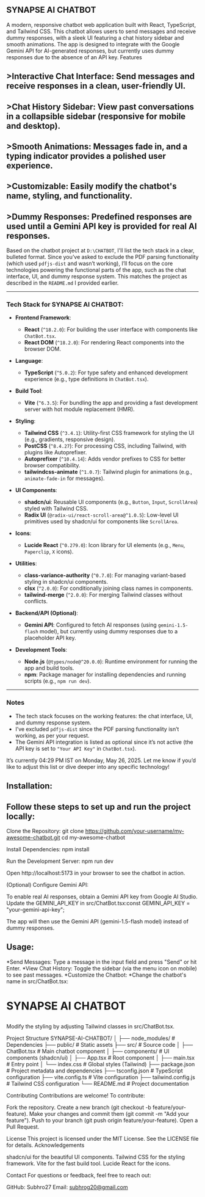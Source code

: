 ## SYNAPSE AI CHATBOT ##
 
A modern, responsive chatbot web application built with React, TypeScript, and Tailwind CSS. This chatbot allows users to send messages and receive dummy responses, with a sleek UI featuring a chat history sidebar and smooth animations. The app is designed to integrate with the Google Gemini API for AI-generated responses, but currently uses dummy responses due to the absence of an API key.
Features

## >Interactive Chat Interface: Send messages and receive responses in a clean, user-friendly UI.
## >Chat History Sidebar: View past conversations in a collapsible sidebar (responsive for mobile and desktop).
## >Smooth Animations: Messages fade in, and a typing indicator provides a polished user experience.
## >Customizable: Easily modify the chatbot's name, styling, and functionality.
## >Dummy Responses: Predefined responses are used until a Gemini API key is provided for real AI responses.

Based on the chatbot project at `D:\CHATBOT`, I'll list the tech stack in a clear, bulleted format. Since you’ve asked to exclude the PDF parsing functionality (which used `pdfjs-dist` and wasn’t working), I’ll focus on the core technologies powering the functional parts of the app, such as the chat interface, UI, and dummy response system. This matches the project as described in the `README.md` I provided earlier.

---

### Tech Stack for SYNAPSE AI CHATBOT:

- **Frontend Framework**:
  - **React** (`^18.2.0`): For building the user interface with components like `ChatBot.tsx`.
  - **React DOM** (`^18.2.0`): For rendering React components into the browser DOM.

- **Language**:
  - **TypeScript** (`^5.0.2`): For type safety and enhanced development experience (e.g., type definitions in `ChatBot.tsx`).

- **Build Tool**:
  - **Vite** (`^6.3.5`): For bundling the app and providing a fast development server with hot module replacement (HMR).

- **Styling**:
  - **Tailwind CSS** (`^3.4.1`): Utility-first CSS framework for styling the UI (e.g., gradients, responsive design).
  - **PostCSS** (`^8.4.27`): For processing CSS, including Tailwind, with plugins like Autoprefixer.
  - **Autoprefixer** (`^10.4.14`): Adds vendor prefixes to CSS for better browser compatibility.
  - **tailwindcss-animate** (`^1.0.7`): Tailwind plugin for animations (e.g., `animate-fade-in` for messages).

- **UI Components**:
  - **shadcn/ui**: Reusable UI components (e.g., `Button`, `Input`, `ScrollArea`) styled with Tailwind CSS.
  - **Radix UI** (`@radix-ui/react-scroll-area@^1.0.5`): Low-level UI primitives used by shadcn/ui for components like `ScrollArea`.

- **Icons**:
  - **Lucide React** (`^0.279.0`): Icon library for UI elements (e.g., `Menu`, `Paperclip`, `X` icons).

- **Utilities**:
  - **class-variance-authority** (`^0.7.0`): For managing variant-based styling in shadcn/ui components.
  - **clsx** (`^2.0.0`): For conditionally joining class names in components.
  - **tailwind-merge** (`^2.0.0`): For merging Tailwind classes without conflicts.

- **Backend/API (Optional)**:
  - **Gemini API**: Configured to fetch AI responses (using `gemini-1.5-flash` model), but currently using dummy responses due to a placeholder API key.

- **Development Tools**:
  - **Node.js** (`@types/node@^20.0.0`): Runtime environment for running the app and build tools.
  - **npm**: Package manager for installing dependencies and running scripts (e.g., `npm run dev`).

---

### Notes
- The tech stack focuses on the working features: the chat interface, UI, and dummy response system.
- I’ve excluded `pdfjs-dist` since the PDF parsing functionality isn’t working, as per your request.
- The Gemini API integration is listed as optional since it’s not active (the API key is set to `"Your API Key"` in `ChatBot.tsx`).

It’s currently 04:29 PM IST on Monday, May 26, 2025. Let me know if you’d like to adjust this list or dive deeper into any specific technology!

## Installation:

## Follow these steps to set up and run the project locally:

Clone the Repository:
git clone https://github.com/your-username/my-awesome-chatbot.git
cd my-awesome-chatbot

Install Dependencies:
npm install

Run the Development Server:
npm run dev

Open http://localhost:5173 in your browser to see the chatbot in action.

(Optional) Configure Gemini API:

To enable real AI responses, obtain a Gemini API key from Google AI Studio.
Update the GEMINI_API_KEY in src/ChatBot.tsx:const GEMINI_API_KEY = "your-gemini-api-key";

The app will then use the Gemini API (gemini-1.5-flash model) instead of dummy responses.



## Usage:

*Send Messages: Type a message in the input field and press "Send" or hit Enter.
*View Chat History: Toggle the sidebar (via the menu icon on mobile) to see past messages.
*Customize the Chatbot:
*Change the chatbot's name in src/ChatBot.tsx:<h1 className="text-2xl font-bold bg-gradient-to-r from-indigo-400 to-purple-500 bg-clip-text text-transparent">
  SYNAPSE AI CHATBOT
</h1>

Modify the styling by adjusting Tailwind classes in src/ChatBot.tsx.


Project Structure
SYNAPSE-AI-CHATBOT/
│
├── node_modules/           # Dependencies
├── public/                 # Static assets
├── src/                    # Source code
│   ├── ChatBot.tsx         # Main chatbot component
│   ├── components/         # UI components (shadcn/ui)
│   ├── App.tsx             # Root component
│   ├── main.tsx            # Entry point
│   └── index.css           # Global styles (Tailwind)
├── package.json            # Project metadata and dependencies
├── tsconfig.json           # TypeScript configuration
├── vite.config.ts          # Vite configuration
├── tailwind.config.js      # Tailwind CSS configuration
└── README.md               # Project documentation

Contributing
Contributions are welcome! To contribute:

Fork the repository.
Create a new branch (git checkout -b feature/your-feature).
Make your changes and commit them (git commit -m "Add your feature").
Push to your branch (git push origin feature/your-feature).
Open a Pull Request.

License
This project is licensed under the MIT License. See the LICENSE file for details.
Acknowledgements

shadcn/ui for the beautiful UI components.
Tailwind CSS for the styling framework.
Vite for the fast build tool.
Lucide React for the icons.

Contact
For questions or feedback, feel free to reach out:

GitHub: Subhro27
Email: subhrog20@gmail.com

